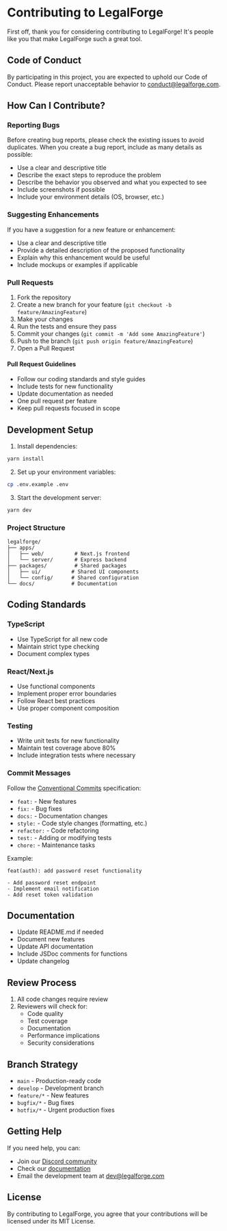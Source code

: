 # Contributing to LegalForge

First off, thank you for considering contributing to LegalForge! It's people like you that make LegalForge such a great tool.

## Code of Conduct

By participating in this project, you are expected to uphold our Code of Conduct. Please report unacceptable behavior to conduct@legalforge.com.

## How Can I Contribute?

### Reporting Bugs

Before creating bug reports, please check the existing issues to avoid duplicates. When you create a bug report, include as many details as possible:

* Use a clear and descriptive title
* Describe the exact steps to reproduce the problem
* Describe the behavior you observed and what you expected to see
* Include screenshots if possible
* Include your environment details (OS, browser, etc.)

### Suggesting Enhancements

If you have a suggestion for a new feature or enhancement:

* Use a clear and descriptive title
* Provide a detailed description of the proposed functionality
* Explain why this enhancement would be useful
* Include mockups or examples if applicable

### Pull Requests

1. Fork the repository
2. Create a new branch for your feature (`git checkout -b feature/AmazingFeature`)
3. Make your changes
4. Run the tests and ensure they pass
5. Commit your changes (`git commit -m 'Add some AmazingFeature'`)
6. Push to the branch (`git push origin feature/AmazingFeature`)
7. Open a Pull Request

#### Pull Request Guidelines

* Follow our coding standards and style guides
* Include tests for new functionality
* Update documentation as needed
* One pull request per feature
* Keep pull requests focused in scope

## Development Setup

1. Install dependencies:
```bash
yarn install
```

2. Set up your environment variables:
```bash
cp .env.example .env
```

3. Start the development server:
```bash
yarn dev
```

### Project Structure

```
legalforge/
├── apps/
│   ├── web/          # Next.js frontend
│   └── server/       # Express backend
├── packages/         # Shared packages
│   ├── ui/          # Shared UI components
│   └── config/      # Shared configuration
└── docs/            # Documentation
```

## Coding Standards

### TypeScript

* Use TypeScript for all new code
* Maintain strict type checking
* Document complex types

### React/Next.js

* Use functional components
* Implement proper error boundaries
* Follow React best practices
* Use proper component composition

### Testing

* Write unit tests for new functionality
* Maintain test coverage above 80%
* Include integration tests where necessary

### Commit Messages

Follow the [Conventional Commits](https://www.conventionalcommits.org/) specification:

* `feat:` - New features
* `fix:` - Bug fixes
* `docs:` - Documentation changes
* `style:` - Code style changes (formatting, etc.)
* `refactor:` - Code refactoring
* `test:` - Adding or modifying tests
* `chore:` - Maintenance tasks

Example:
```
feat(auth): add password reset functionality

- Add password reset endpoint
- Implement email notification
- Add reset token validation
```

## Documentation

* Update README.md if needed
* Document new features
* Update API documentation
* Include JSDoc comments for functions
* Update changelog

## Review Process

1. All code changes require review
2. Reviewers will check for:
   * Code quality
   * Test coverage
   * Documentation
   * Performance implications
   * Security considerations

## Branch Strategy

* `main` - Production-ready code
* `develop` - Development branch
* `feature/*` - New features
* `bugfix/*` - Bug fixes
* `hotfix/*` - Urgent production fixes

## Getting Help

If you need help, you can:

* Join our [Discord community](https://discord.gg/legalforge)
* Check our [documentation](https://docs.legalforge.com)
* Email the development team at dev@legalforge.com

## License

By contributing to LegalForge, you agree that your contributions will be licensed under its MIT License.